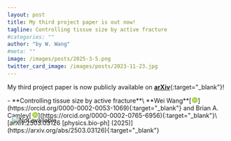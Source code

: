 ```yaml
---
layout: post
title: My third project paper is out now!
tagline: Controlling tissue size by active fracture
#categories: ""
author: "by W. Wang"
#meta: ""
image: /images/posts/2025-3-5.png
twitter_card_image: /images/posts/2023-11-23.jpg
---
```

My third project paper is now publicly available on [**arXiv**](https://arxiv.org/abs/2503.03126){:target="_blank"}!

<script type="text/javascript" src="https://d1bxh8uas1mnw7.cloudfront.net/assets/embed.js"></script>
<div class="altmetric-embed altmetric-badge-popover-left" data-badge-type="donut" data-arxiv-id="2503.03126" style="float:right"></div>
- **Controlling tissue size by active fracture**\
**Wei Wang**[<img src='/images/orcid.logo.icon.svg' onerror="this.style.display='none'" alt="" width="13px" style="padding:0 0.1px 0 2px"/>](https://orcid.org/0000-0002-0053-1069){:target="_blank"} and Brian A. Camley[<img src='/images/orcid.logo.icon.svg' onerror="this.style.display='none'" alt="" width="13px" style="padding:0 0.1px 0 2px"/>](https://orcid.org/0000-0002-0765-6956){:target="_blank"}\
[arXiv:2503.03126 [physics.bio-ph] (2025)](https://arxiv.org/abs/2503.03126){:target="_blank"}
<div class="altmetric-embed" data-badge-type='1' data-arxiv-id="2503.03126" style="margin:-5px 0 -40px 40px"></div>
&ensp;

<img src='{{page.image}}' alt="Not available" title="{{page.title}}" style="width:600px;"/>
